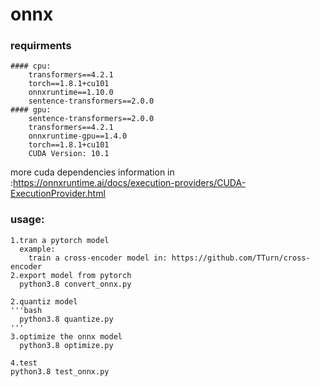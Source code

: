 # onnx

### requirments

    #### cpu:
        transformers==4.2.1
        torch==1.8.1+cu101
        onnxruntime==1.10.0
        sentence-transformers==2.0.0
    #### gpu:
        sentence-transformers==2.0.0
        transformers==4.2.1
        onnxruntime-gpu==1.4.0
        torch==1.8.1+cu101
        CUDA Version: 10.1

more cuda dependencies information in :https://onnxruntime.ai/docs/execution-providers/CUDA-ExecutionProvider.html


### usage:
    1.tran a pytorch model 
      example:
        train a cross-encoder model in: https://github.com/TTurn/cross-encoder
    2.export model from pytorch
      python3.8 convert_onnx.py
    
    2.quantiz model
    '''bash
      python3.8 quantize.py
    '''
    3.optimize the onnx model
      python3.8 optimize.py

    4.test 
    python3.8 test_onnx.py
